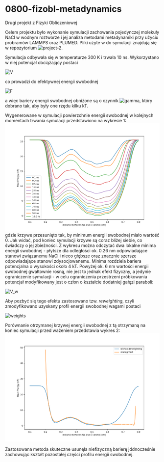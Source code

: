 # 0800-fizobl-metadynamics
Drugi projekt z Fizyki Obliczeniowej

Celem projektu było wykonanie symulacji zachowania pojedynczej molekuły NaCl w wodnym roztworze i jej analiza metodami metadynamiki przy użyciu probramów LAMMPS oraz PLUMED. Pliki użyte w do symulacji znajdują się w repozytorium
![project-2](https://github.com/jakryd/0800-fizobl/tree/main/project-2/irtg-school-mainz-2020-metad).

Symulacja odbywała się w temperaturze 300 K i trwała 10 ns. Wykorzystano w niej potencjał obciążający postaci

![V](https://latex.codecogs.com/svg.image?V(d)=-\left(1-\frac{1}{\gamma}\right)F(d),)

co prowadzi do efektywnej energii swobodnej

![F](https://latex.codecogs.com/svg.image?F(d)/\gamma,)

a więc bariery energii swobodnej obniżone są o czynnik ![gamma](https://latex.codecogs.com/svg.image?\gamma), który dobrano tak, aby były one rzędu kilku kT.

Wygenerowane w symulacji powierzchnie energii swobodnej w kolejnych momentach trwania symulacji przedstawiono na wykresie 1:
![free_energy_metadynamics.png](https://raw.githubusercontent.com/adamzny/0800-fizobl-metadynamics/main/free_energy_metadynamics.png)
gdzie krzywe przesunięto tak, by minimum energii swobodnej miało wartość 0. Jak widać, pod koniec symulacji krzywe są coraz bliżej siebie, co świadczy o jej zbieżności. Z wykresu można odczytać dwa lokalne minima energii swobodnej - płytsze dla odległości ok. 0.26 nm odpowiadające stanowi związanemu NaCl i nieco głębsze oraz znacznie szersze odpowiadające stanowi zdysocjowanemu. Minima rozdziela bariera potencjalna o wysokości około 4 kT.
Powyżej ok. 6 nm wartości energii swobodnej gwałtownie rosną, nie jest to jednak efekt fizyczny, a jedynie ograniczenie symulacji - w celu ograniczenia przestrzeni próbkowania potencjał modyfikowany jest o człon o kształcie dodatniej gałęzi paraboli:

![V_w](https://latex.codecogs.com/svg.image?V_w(d)=\kappa(d-0.6)^2,\qquad&space;d>0,)

Aby pozbyć się tego efektu zastosowano tzw. *reweighting*, czyli zmodyfikowano uzyskany profil energii swobodnej wagami postaci

![weights](https://latex.codecogs.com/svg.image?\exp\left[\beta\left(V(d,t)-c(t)+V_w(d)\right)\right].)

Porównanie otrzymanej krzywej energii swobodnej z tą otrzymaną na koniec symulacji przed ważeniem przedstawia wykres 2:
![comparison.png](https://raw.githubusercontent.com/adamzny/0800-fizobl-metadynamics/main/comparison.png)

Zastosowana metoda skuteczne usunęła niefizyczną barierę jddnocześnie zachowując kształt pozostałej części profilu energii swobodnej.
